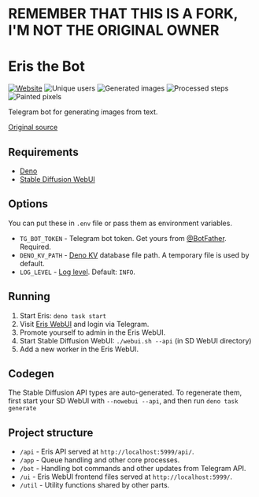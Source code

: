 # REMEMBER THAT THIS IS A FORK, I'M NOT THE ORIGINAL OWNER
# Eris the Bot

[![Website](https://img.shields.io/website?url=https%3A%2F%2Feris.lisq.eu%2F)](https://eris.lisq.eu/)
![Unique users](https://img.shields.io/badge/dynamic/json?url=https%3A%2F%2Feris.lisq.eu%2Fapi%2Fstats&query=%24.userCount&label=unique%20users)
![Generated images](https://img.shields.io/badge/dynamic/json?url=https%3A%2F%2Feris.lisq.eu%2Fapi%2Fstats&query=%24.imageCount&label=images%20generated)
![Processed steps](https://img.shields.io/badge/dynamic/json?url=https%3A%2F%2Feris.lisq.eu%2Fapi%2Fstats&query=%24.stepCount&label=steps%20processed)
![Painted pixels](https://img.shields.io/badge/dynamic/json?url=https%3A%2F%2Feris.lisq.eu%2Fapi%2Fstats&query=%24.pixelCount&label=pixels%20painted)

Telegram bot for generating images from text.

[Original source](https://git.foxo.me/pinks/eris)

## Requirements

- [Deno](https://deno.land/)
- [Stable Diffusion WebUI](https://github.com/AUTOMATIC1111/stable-diffusion-webui/)

## Options

You can put these in `.env` file or pass them as environment variables.

- `TG_BOT_TOKEN` - Telegram bot token. Get yours from [@BotFather](https://t.me/BotFather).
  Required.
- `DENO_KV_PATH` - [Deno KV](https://deno.land/api?s=Deno.openKv&unstable) database file path. A
  temporary file is used by default.
- `LOG_LEVEL` - [Log level](https://deno.land/std@0.201.0/log/mod.ts?s=LogLevels). Default: `INFO`.

## Running

1. Start Eris: `deno task start`
2. Visit [Eris WebUI](http://localhost:5999/) and login via Telegram.
3. Promote yourself to admin in the Eris WebUI.
4. Start Stable Diffusion WebUI: `./webui.sh --api` (in SD WebUI directory)
5. Add a new worker in the Eris WebUI.

## Codegen

The Stable Diffusion API types are auto-generated. To regenerate them, first start your SD WebUI
with `--nowebui --api`, and then run `deno task generate`

## Project structure

- `/api` - Eris API served at `http://localhost:5999/api/`.
- `/app` - Queue handling and other core processes.
- `/bot` - Handling bot commands and other updates from Telegram API.
- `/ui` - Eris WebUI frontend files served at `http://localhost:5999/`.
- `/util` - Utility functions shared by other parts.
